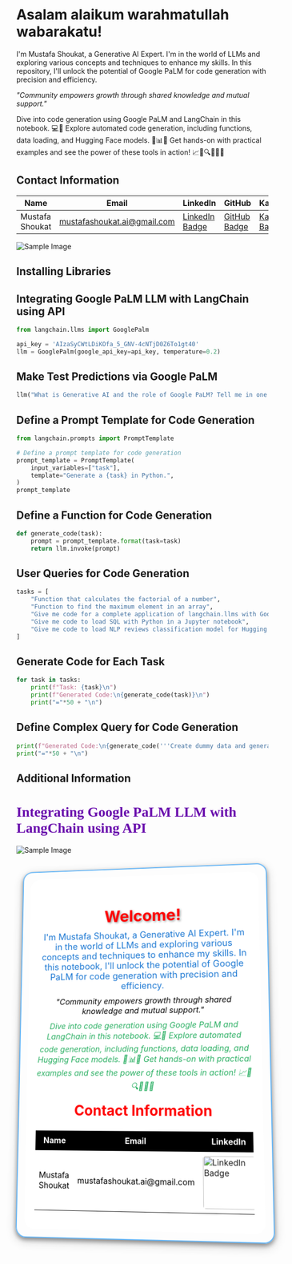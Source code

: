 
# Asalam alaikum warahmatullah wabarakatu!

I'm Mustafa Shoukat, a Generative AI Expert. I'm in the world of LLMs and exploring various concepts and techniques to enhance my skills. In this repository, I'll unlock the potential of Google PaLM for code generation with precision and efficiency.

_"Community empowers growth through shared knowledge and mutual support."_

Dive into code generation using Google PaLM and LangChain in this notebook. 💻🔧 Explore automated code generation, including functions, data loading, and Hugging Face models. 🤖📊✨ Get hands-on with practical examples and see the power of these tools in action! 📈📝🔍🌟💬💡

## Contact Information

| Name           | Email                          | LinkedIn | GitHub                  | Kaggle                   | LeetCode                  |
|----------------|--------------------------------|----------|-------------------------|--------------------------|---------------------------|
| Mustafa Shoukat | mustafashoukat.ai@gmail.com    | [LinkedIn Badge](https://www.linkedin.com/in/mustafashoukat/) | [GitHub Badge](https://github.com/Mustafa-Shoukat1) | [Kaggle Badge](https://www.kaggle.com/mustafashoukat) | [LeetCode Badge](https://leetcode.com/u/MustafaShoukat/) |


![Sample Image](https://i.ytimg.com/vi/R6WNU28MgQ0/maxresdefault.jpg)
## Installing Libraries



## Integrating Google PaLM LLM with LangChain using API



```python
from langchain.llms import GooglePalm

api_key = 'AIzaSyCWtLDiKOfa_5_GNV-4cNTjD0Z6To1gt40'
llm = GooglePalm(google_api_key=api_key, temperature=0.2)
```

## Make Test Predictions via Google PaLM

```python
llm("What is Generative AI and the role of Google PaLM? Tell me in one line.")
```

## Define a Prompt Template for Code Generation

```python
from langchain.prompts import PromptTemplate

# Define a prompt template for code generation
prompt_template = PromptTemplate(
    input_variables=["task"],
    template="Generate a {task} in Python.",
)
prompt_template
```

## Define a Function for Code Generation

```python
def generate_code(task):
    prompt = prompt_template.format(task=task)
    return llm.invoke(prompt)
```

## User Queries for Code Generation

```python
tasks = [
    "Function that calculates the factorial of a number",
    "Function to find the maximum element in an array",
    "Give me code for a complete application of langchain.llms with Google PaLM code generation application",
    "Give me code to load SQL with Python in a Jupyter notebook",
    "Give me code to load NLP reviews classification model for Hugging Face"
]
```

## Generate Code for Each Task

```python
for task in tasks:
    print(f"Task: {task}\n")
    print(f"Generated Code:\n{generate_code(task)}\n")
    print("="*50 + "\n")
```

## Define Complex Query for Code Generation

```python
print(f"Generated Code:\n{generate_code('''Create dummy data and generate code to load a sentiment analysis model from the Hugging Face pipeline using a simple model. Provide the complete code for a Kaggle kernel.''')}\n")
print("="*50 + "\n")
```

## Additional Information

<h1 style="color: #6a0dad; font-family: 'Times New Roman', Times, serif;">Integrating Google PaLM LLM with LangChain using API</h1>

![Sample Image](https://th.bing.com/th/id/OIP.HMwi10r0TW11pUc-9yZEeQHaE8?rs=1&pid=ImgDetMain)

<div style="position: relative; text-align: center; background-image: url('https://th.bing.com/th/id/OIP.FhY2jL9E3OtyWAmmT_fFaAHaDt?w=341&h=175&c=7&r=0&o=5&dpr=1.5&pid=1.7'); background-size: cover; background-position: center; border-radius: 20px; border: 2px solid #64B5F6; padding: 15px; box-shadow: 0px 4px 8px rgba(0, 0, 0, 0.4), 0px 6px 20px rgba(0, 0, 0, 0.19); transform: perspective(1000px) rotateX(5deg) rotateY(-5deg); transition: transform 0.5s ease-in-out;">
    <div style="position: relative; z-index: 1; background-color: rgba(255, 255, 255, 0.9); backdrop-filter: blur(10px); border-radius: 20px; padding: 20px;">
        <h1 style="color: red; text-shadow: 2px 2px 4px rgba(0, 0, 0, 0.4); font-weight: bold; margin-bottom: 10px; font-size: 32px;">Welcome!</h1>
        <p style="color: #1976D2; font-size: 18px; margin: 10px 0;">
            I'm Mustafa Shoukat, a Generative AI Expert. I'm in the world of LLMs and exploring various concepts and techniques to enhance my skills. In this notebook, I'll unlock the potential of Google PaLM for code generation with precision and efficiency.
        </p>
        <p style="color: #000000; font-size: 16px; font-style: italic; margin: 10px 0;">
            "Community empowers growth through shared knowledge and mutual support."
        </p>
        <p style="color: #27AE60; font-size: 16px; font-style: italic; margin: 10px 0;">
            Dive into code generation using Google PaLM and LangChain in this notebook. 💻🔧 Explore automated code generation, including functions, data loading, and Hugging Face models. 🤖📊✨ Get hands-on with practical examples and see the power of these tools in action! 📈📝🔍🌟💬💡
        </p>
        <h2 style="color: red; margin-top: 15px; font-size: 28px;">Contact Information</h2>
        <table style="width: 100%; margin-top: 15px; border-collapse: collapse;">
            <tr style="background-color: #000000; color: #ffffff;">
                <th style="padding: 8px; border-bottom: 2px solid #000000;">Name</th>
                <th style="padding: 8px; border-bottom: 2px solid #000000;">Email</th>
                <th style="padding: 8px; border-bottom: 2px solid #000000;">LinkedIn</th>
                <th style="padding: 8px; border-bottom: 2px solid #000000;">GitHub</th>
                <th style="padding: 8px; border-bottom: 2px solid #000000;">Kaggle</th>
                <th style="padding: 8px; border-bottom: 2px solid #000000;">LeetCode</th>
            </tr>
            <tr style="background-color: #FFFFFF; color: #000000;">
                <td style="padding: 8px;">Mustafa Shoukat</td>
                <td style="padding: 8px;">mustafashoukat.ai@gmail.com</td>
                <td style="padding: 8px;">
                    <a href="https://www.linkedin.com/in/mustafashoukat/" target="_blank">
                        <img src="https://img.shields.io/badge/LinkedIn-0e76a8.svg?style=for-the-badge&logo=LinkedIn&logoColor=white" alt="LinkedIn Badge" style="border-radius: 5px; width: 100px;">
                    </a>
                </td>
                <td style="padding: 8px;">
                    <a href="https://github.com/Mustafa-Shoukat1" target="_blank">
                        <img src="https://img.shields.io/badge/GitHub-171515.svg?style=for-the-badge&logo=GitHub&logoColor=white" alt="GitHub Badge" style="border-radius: 5px; width: 100px;">
                    </a>
                </td>
                <td style="padding: 8px;">
                    <a href="https://www.kaggle.com/mustafashoukat" target="_blank">
                        <img src="https://img.shields.io/badge/Kaggle-20beff.svg?style=for-the-badge&logo=Kaggle&logoColor=white" alt="Kaggle Badge" style="border-radius: 5px; width: 100px;">
                    </a>
                </td>
                <td style="padding: 8px;">
                    <a href="https://leetcode.com/u/MustafaShoukat/" target="_blank">
                        <img src="https://img.sh
